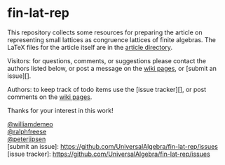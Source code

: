 # fin-lat-rep

This repository collects some resources for preparing the article on
representing small lattices as congruence lattices of finite algebras.  The
LaTeX files for the article itself are in the
[article directory](https://github.com/UniversalAlgebra/fin-lat-rep/tree/master/article).

Visitors: for questions, comments, or suggestions please contact the authors listed below,
or post a message on the
[wiki pages](https://github.com/UniversalAlgebra/fin-lat-rep/wiki),
or [submit an issue][].

Authors: to keep track of todo items use the [issue tracker][], or post
comments on the [wiki pages](https://github.com/UniversalAlgebra/fin-lat-rep/wiki).


Thanks for your interest in this work!

[@williamdemeo](https://github.com/williamdemeo)  
[@ralphfreese](https://github.com/ralphfreese)  
[@peterjipsen](https://github.com/jipsen)  
[submit an issue]: https://github.com/UniversalAlgebra/fin-lat-rep/issues
[issue tracker]: https://github.com/UniversalAlgebra/fin-lat-rep/issues

